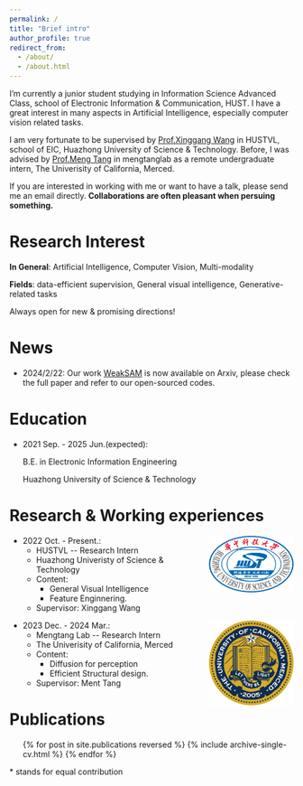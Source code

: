 ```yaml
---
permalink: /
title: "Brief intro"
author_profile: true
redirect_from: 
  - /about/
  - /about.html
---
```


I’m currently a junior student studying in Information Science Advanced Class, school
of Electronic Information & Communication, HUST. I have a great interest in many aspects in Artificial
Intelligence, especially computer vision related tasks.

<!-- Now I am doing a summer internship in VLLab, UCMerced, supervised by Prof Ming-Hsuan Yang, also working closely with Dr Lu Qi.  -->
I am very fortunate to be supervised by [Prof.Xinggang Wang](https://xwcv.github.io/) in HUSTVL, school of EIC, Huazhong University of Science & Technology. Before, I was advised by [Prof.Meng Tang](mengtang.org) in mengtanglab as a remote undergraduate intern, The Univerisity of California, Merced.

If you are interested in working with me or want to have a talk, please send me an email directly. __Collaborations are often pleasant when persuing something.__

Research Interest
======

__In General__: Artificial Intelligence, Computer Vision, Multi-modality

__Fields__: data-efficient supervision, General visual intelligence, Generative-related tasks

Always open for new & promising directions!

News
======
- 2024/2/22: Our work [WeakSAM](https://arxiv.org/abs/2402.14812) is now available on Arxiv, please check the full paper and refer to our open-sourced codes.

Education
======
<!-- * Ph.D in Version Control Theory, GitHub University, 2018 (expected)
* M.S. in Jekyll, GitHub University, 2014 -->
* 2021 Sep. - 2025 Jun.(expected):

  B.E. in Electronic Information Engineering

  Huazhong University of Science & Technology

Research & Working experiences
======
<!-- * 2024 May. - Present.: 
  * UCM VLLab -- Summer Intern
  * The University of California, Merced
  * Content: 
    * General Visual Intelligence
    * Feature Enginnering.
  * Supervisor: Ming-Hsuan Yang -->

<img align="right" src="../images/HUST.png" width = "150" height = "100" alt="HUST"/>

* 2022 Oct. - Present.: 
  * HUSTVL -- Research Intern
  * Huazhong Univeristy of Science & Technology
  * Content: 
    * General Visual Intelligence
    * Feature Enginnering.
  * Supervisor: Xinggang Wang

<img align="right" src="../images/Merced.webp" width = "150" height = "150" alt="UCMerced"/>

* 2023 Dec. - 2024 Mar.:
  * Mengtang Lab -- Research Intern
  * The Univerisity of California, Merced
  * Content: 
    * Diffusion for perception
    * Efficient Structural design.
  * Supervisor: Ment Tang
  


Publications
======
  <ul>{% for post in site.publications reversed %}
    {% include archive-single-cv.html %}
  {% endfor %}</ul>

  \* stands for equal contribution